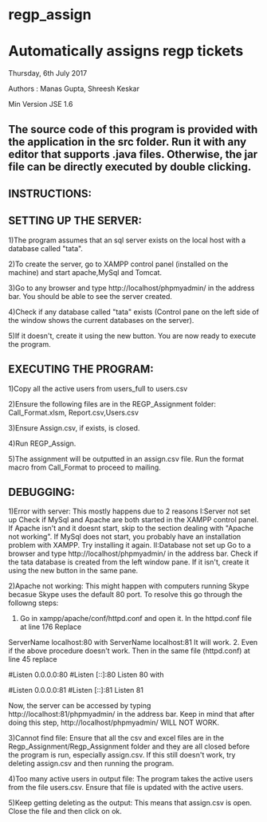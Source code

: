 # regp_assign
Automatically assigns regp tickets
===================
Thursday, 6th July 2017

Authors : Manas Gupta, Shreesh Keskar


Min Version JSE 1.6


The source code of this program is provided with the application in the src folder. Run it with any editor that supports .java files. Otherwise, the jar file can be directly executed by double clicking.
------------------------
INSTRUCTIONS:
------------------------------------


SETTING UP THE SERVER:
------------------------------------
1)The program assumes that an sql server exists on the local host with a database called "tata".

2)To create the server, go to XAMPP control panel (installed on the machine) and start apache,MySql and Tomcat.

3)Go to any browser and type http://localhost/phpmyadmin/ in the address bar. You should be able to see the server created.

4)Check if any database called "tata" exists (Control pane on the left side of the window shows the current databases on the server).

5)If it doesn't, create it using the new button. You are now ready to execute the program.



EXECUTING THE PROGRAM:
------------------------------------
1)Copy all the active users from users_full to users.csv

2)Ensure the following files are in the REGP_Assignment folder: Call_Format.xlsm, Report.csv,Users.csv

3)Ensure Assign.csv, if exists, is closed.

4)Run REGP_Assign.

5)The assignment will be outputted in an assign.csv file. Run the format macro from Call_Format to proceed to mailing.


DEBUGGING:
------------------------------------

1)Error with server:
This mostly happens due to 2 reasons
I:Server not set up
Check if MySql and Apache are both started in the XAMPP control panel. If Apache isn't and it doesnt start, skip to the section     dealing with "Apache not working". If MySql does not start, you probably have an installation problem with XAMPP. Try installing it  again.
II:Database not set up
Go to a browser and type http://localhost/phpmyadmin/ in the address bar. Check if the tata database is created from the left window pane. If it isn't, create it using the new button in the same pane.

2)Apache not working:
This might happen with computers running Skype becasue Skype uses the default 80 port. To resolve this go through the followng steps:
1. Go in xampp/apache/conf/httpd.conf and open it. 
In the httpd.conf file at line 176 Replace

ServerName localhost:80 
with
ServerName localhost:81 
It will work.
2. Even if the above procedure doesn't work. Then in the same file (httpd.conf) at line 45 replace

   #Listen 0.0.0.0:80
   #Listen [::]:80
   Listen 80 
with

  #Listen 0.0.0.0:81
  #Listen [::]:81
  Listen 81
  
Now, the server can be accessed by typing http://localhost:81/phpmyadmin/ in the address bar. Keep in mind that after doing this step, http://localhost/phpmyadmin/ WILL NOT WORK.

3)Cannot find file:
Ensure that all the csv and excel files are in the Regp_Assignment/Regp_Assignment folder and they are all closed before the program is run, especially assign.csv.
If this still doesn't work, try deleting assign.csv and then running the program.

4)Too many active users in output file:
The program takes the active users from the file users.csv. Ensure that file is updated with the active users.

5)Keep getting deleting as the output:
This means that assign.csv is open. Close the file and then click on ok.
